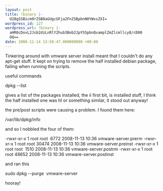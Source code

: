 ```yaml
---
layout: post
title: !binary |-
  U28gSSBicm9rZSB0aGUgcGFja2FnZSBpbnN0YWxsZXI=
wordpress_id: 127
wordpress_url: !binary |-
  aHR0cDovL2Jsb2dzLnRlY2hub3Bob2JpYS5pbnQvamplZmZlcmllcy8/cD00
  OQ==
date: 2008-11-14 13:58:47.000000000 +00:00
---
```

Tinkering around with vmware server install meant that I couldn't do any apt-get stuff. It kept on trying to remove the half installed debian package, failing when running the scripts.

useful commands

dpkg --list

gives a list of the packages installed, the ii first bit, is installed stuff, I think the half installed one was hI or something similar, it stood out anyway!

the pre/post scripts were causing a problem. I found them here:

/var/lib/dpkg/info

and so I nobbled the four of them:

-rwxr-xr-x 1 root root  6772 2008-11-13 10:36 vmware-server.prerm
-rwxr-xr-x 1 root root 30474 2008-11-13 10:36 vmware-server.preinst
-rwxr-xr-x 1 root root  1510 2008-11-13 10:36 vmware-server.postrm
-rwxr-xr-x 1 root root 48652 2008-11-13 10:36 vmware-server.postinst

and ran this

sudo dpkg --purge  vmware-server

hooray!

<code>
</code>

